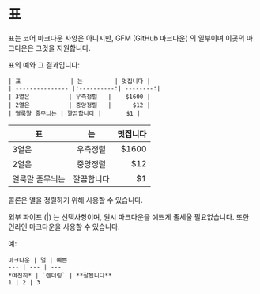 # 표

표는 코어 마크다운 사양은 아니지만, GFM (GitHub 마크다운) 의 일부이며 이곳의 마크다운은 그것을 지원합니다.

표의 예와 그 결과입니다:

    | 표              | 는         | 멋집니다 |
    | --------------- |:----------:| --------:|
    | 3열은           | 우측정렬   |    $1600 |
    | 2열은           | 중앙정렬   |      $12 |
    | 얼룩말 줄무늬는 | 깔끔합니다 |       $1 |


| 표              | 는         | 멋집니다 |
| --------------- |:----------:| --------:|
| 3열은           | 우측정렬   |    $1600 |
| 2열은           | 중앙정렬   |      $12 |
| 얼룩말 줄무늬는 | 깔끔합니다 |       $1 |

콜론은 열을 정렬하기 위해 사용할 수 있습니다.

외부 파이프 (|) 는 선택사항이며, 원시 마크다운을 예쁘게 줄세울 필요없습니다. 또한 인라인 마크다운을 사용할 수 있습니다.

예:

    마크다운 | 덜 | 예쁜
    --- | --- | ---
    *여전히* | `렌더링` | **잘됩니다**
    1 | 2 | 3

